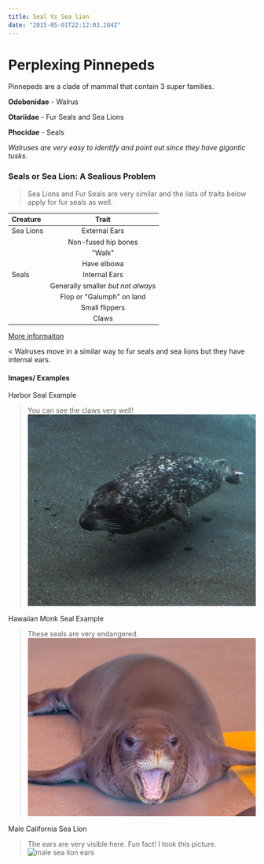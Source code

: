 ```yaml
---
title: Seal Vs Sea lion
date: "2015-05-01T22:12:03.284Z"
---
```


# Perplexing Pinnepeds

Pinnepeds are a clade of mammal that contain 3 super families.

**Odobenidae** - Walrus

**Otariidae** - Fur Seals and Sea Lions

**Phocidae** - Seals

*Walruses are very easy to identify and point out since they have gigantic tusks.*

### Seals or Sea Lion: A Sealious Problem

> Sea Lions and Fur Seals are very similar and the lists of traits below apply for fur seals as well.

| Creature | Trait                                  | 
| :----- | :-----------------------------------------:| 
| Sea Lions     | External Ears| 
|       | Non-fused hip bones |  
|       | "Walk" |
|       | Have elbowa |   
| Seals      | Internal Ears |  
|     | Generally smaller *but not always*|  
|  | Flop or "Galumph" on land |  
|       | Small flippers |  
|      | Claws |  

[More informaiton ](https://oceanservice.noaa.gov/facts/seal-sealion.html)

< Walruses move in a similar way to fur seals and sea lions but they have internal ears.

#### Images/ Examples

Harbor Seal Example 
> You can see the claws very well!
![Full body of seal](./seal_fullbody.JPG)

Hawaiian Monk Seal Example
> These seals are very endangered.
![seal body on the ground](./seal_bodyontheground.jpg)

Male California Sea Lion
> The ears are very visible here.
> Fun fact! I took this picture.
![male sea lion ears](./https://github.com/sstafa/gatsby-starter-blog/blob/master/content/blog/hello-world/sealion_ears.JPG)




